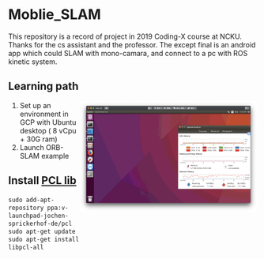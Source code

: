 # Moblie_SLAM

This repository is a record of project in 2019 Coding-X course at NCKU. Thanks for the cs assistant and the professor. The except final is an android app which could SLAM with mono-camara, and connect to a pc with ROS kinetic system. 

## Learning path

<img src="https://github.com/tony92151/Moblie_LSD_SLAM/blob/master/image/gcp_desktop.png" align="right" width="360"/>

1. Set up an environment in GCP with Ubuntu desktop ( 8 vCpu + 30G ram) 
2. Launch ORB-SLAM example


## Install [PCL lib](http://pointclouds.org/downloads/linux.html)

```
sudo add-apt-repository ppa:v-launchpad-jochen-sprickerhof-de/pcl
sudo apt-get update
sudo apt-get install libpcl-all
```

